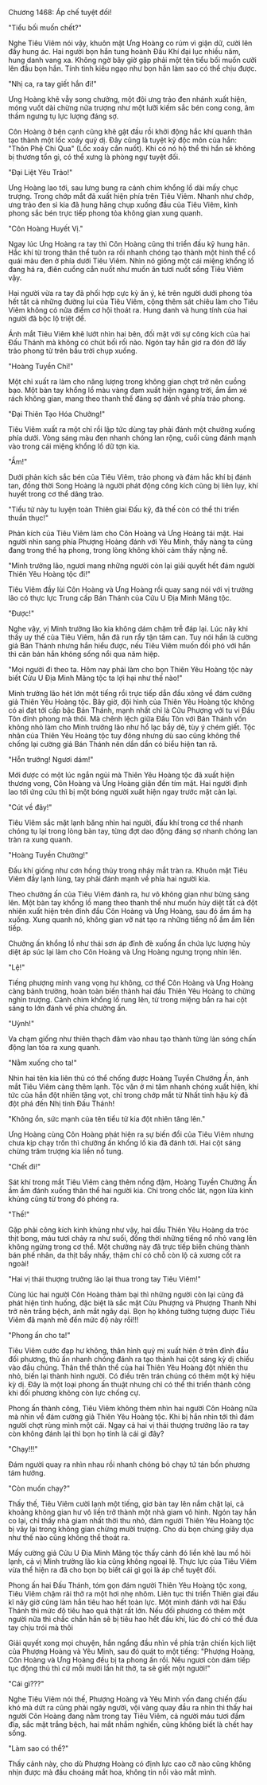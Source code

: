 




Chương 1468: Áp chế tuyệt đối!


"Tiểu bối muốn chết?"

Nghe Tiêu Viêm nói vậy, khuôn mặt Ưng Hoàng co rúm vì giận dữ, cười lên đầy hung ác. Hai người bọn hắn tung hoành Đấu Khí đại lục nhiều năm, hung danh vang xa. Không ngờ bây giờ gặp phải một tên tiểu bối muốn cưỡi lên đầu bọn hắn. Tính tình kiêu ngạo như bọn hắn làm sao có thể chịu được.

"Nhị ca, ra tay giết hắn đi!"

Ưng Hoàng khẽ vẫy song chưởng, một đôi ưng trảo đen nhánh xuất hiện, móng vuốt dài chừng nửa trượng như một lưỡi kiếm sắc bén cong cong, âm thầm ngưng tụ lực lượng đáng sợ.

Côn Hoàng ở bên cạnh cũng khẽ gật đầu rồi khởi động hắc khí quanh thân tạo thành một lốc xoáy quỷ dị. Đây cũng là tuyệt kỹ độc môn của hắn: "Thôn Phệ Chi Qua" (Lốc xoáy cắn nuốt). Khi có nó hộ thể thì hắn sẽ không bị thương tổn gì, có thể xưng là phòng ngự tuyệt đối.

"Đại Liệt Yêu Trảo!"

Ưng Hoàng lao tới, sau lưng bung ra cánh chim khổng lồ dài mấy chục trượng. Trong chớp mắt đã xuất hiện phía trên Tiêu Viêm. Nhanh như chớp, ưng trảo đen sì kia đã hung hăng chụp xuống đầu của Tiêu Viêm, kình phong sắc bén trực tiếp phong tỏa không gian xung quanh.

"Côn Hoàng Huyết Vị."

Ngay lúc Ưng Hoàng ra tay thì Côn Hoàng cũng thi triển đấu kỹ hung hãn. Hắc khí từ trong thân thể tuôn ra rồi nhanh chóng tạo thành một hình thể cổ quái màu đen ở phía dưới Tiêu Viêm. Nhìn nó giống một cái miệng khổng lồ đang há ra, điên cuồng cắn nuốt như muốn ăn tươi nuốt sống Tiêu Viêm vậy.

Hai người vừa ra tay đã phối hợp cực kỳ ăn ý, kẻ trên người dưới phong tỏa hết tất cả những đường lui của Tiêu Viêm, cộng thêm sát chiêu làm cho Tiêu Viêm không có nửa điểm cơ hội thoát ra. Hung danh và hung tính của hai người đã bộc lộ triệt để.

Ánh mắt Tiêu Viêm khẽ lướt nhìn hai bên, đối mặt với sự công kích của hai Đấu Thánh mà không có chút bối rối nào. Ngón tay hắn giơ ra đón đỡ lấy trảo phong từ trên bầu trời chụp xuống.

"Hoàng Tuyền Chỉ!"

Một chỉ xuất ra làm cho năng lượng trong không gian chợt trở nên cuồng bạo. Một bàn tay khổng lồ màu vàng đạm xuất hiện ngang trời, ầm ầm xé rách không gian, mang theo thanh thế đáng sợ đánh về phía trảo phong.

"Đại Thiên Tạo Hóa Chưởng!"

Tiêu Viêm xuất ra một chỉ rồi lập tức dùng tay phải đánh một chưởng xuống phía dưới. Vòng sáng màu đen nhanh chóng lan rộng, cuối cùng đánh mạnh vào trong cái miệng khổng lồ dữ tợn kia.

"Ầm!"

Dưới phản kích sắc bén của Tiêu Viêm, trảo phong và đám hắc khí bị đánh tan, đồng thời Song Hoàng là người phát động công kích cũng bị liên lụy, khí huyết trong cơ thể dâng trào.

"Tiểu tử này tu luyện toàn Thiên giai Đấu kỹ, đã thế còn có thể thi triển thuần thục!"

Phản kích của Tiêu Viêm làm cho Côn Hoàng và Ưng Hoàng tái mặt. Hai người nhìn sang phía Phượng Hoàng đánh với Yêu Minh, thấy nàng ta cũng đang trong thế hạ phong, trong lòng không khỏi cảm thấy nặng nề.

"Minh trưởng lão, ngươi mang những người còn lại giải quyết hết đám người Thiên Yêu Hoàng tộc đi!"

Tiêu Viêm đầy lùi Côn Hoàng và Ưng Hoàng rồi quay sang nói với vị trưởng lão có thực lực Trung cấp Bán Thánh của Cửu U Địa Minh Mãng tộc.

"Được!"

Nghe vậy, vị Minh trưởng lão kia không dám chậm trễ đáp lại. Lúc nãy khi thấy uy thế của Tiêu Viêm, hắn đã run rẩy tận tâm can. Tuy nói hắn là cường giả Bán Thánh nhưng hắn hiểu được, nếu Tiêu Viêm muốn đối phó với hắn thì căn bản hắn không sống nổi qua năm hiệp.

"Mọi người đi theo ta. Hôm nay phải làm cho bọn Thiên Yêu Hoàng tộc này biết Cửu U Địa Minh Mãng tộc ta lợi hại như thế nào!"

Minh trưởng lão hét lớn một tiếng rồi trực tiếp dẫn đầu xông về đám cường giả Thiên Yêu Hoàng tộc. Bây giờ, đội hình của Thiên Yêu Hoàng tộc không có ai đạt tới cấp bậc Bán Thánh, mạnh nhất chỉ là Cửu Phượng với tu vi Đấu Tôn đỉnh phong mà thôi. Mà chênh lệch giữa Đấu Tôn với Bán Thánh vốn không nhỏ làm cho Minh trưởng lão như hổ lạc bầy dê, tùy ý chém giết. Tộc nhân của Thiên Yêu Hoàng tộc tuy đông nhưng dù sao cũng không thể chống lại cường giả Bán Thánh nên dần dần có biểu hiện tan rã.

"Hỗn trướng! Ngươi dám!"

Mới được có một lúc ngắn ngủi mà Thiên Yêu Hoàng tộc đã xuất hiện thương vong, Côn Hoàng và Ưng Hoàng giận đến tím mặt. Hai người định lao tới ứng cứu thì bị một bóng người xuất hiện ngay trước mặt cản lại.

"Cút về đây!"

Tiêu Viêm sắc mặt lạnh băng nhìn hai người, đấu khí trong cơ thể nhanh chóng tụ lại trong lòng bàn tay, từng đợt dao động đáng sợ nhanh chóng lan tràn ra xung quanh.

"Hoàng Tuyền Chưởng!"

Đấu khí giống như cơn hồng thủy trong nháy mắt tràn ra. Khuôn mặt Tiêu Viêm đầy lạnh lùng, tay phải đánh mạnh về phía hai người kia.

Theo chưởng ấn của Tiêu Viêm đánh ra, hư vô không gian như bừng sáng lên. Một bàn tay khổng lồ mang theo thanh thế như muốn hủy diệt tất cả đột nhiên xuất hiện trên đỉnh đầu Côn Hoàng và Ưng Hoàng, sau đó ầm ầm hạ xuống. Xung quanh nó, không gian vỡ nát tạo ra những tiếng nổ ầm ầm liên tiếp.

Chưởng ấn khổng lồ như thái sơn áp đỉnh đè xuống ẩn chứa lực lượng hủy diệt áp súc lại làm cho Côn Hoàng và Ưng Hoàng ngưng trọng nhìn lên.

"Lệ!"

Tiếng phượng minh vang vọng hư không, cơ thể Côn Hoàng và Ưng Hoàng càng bành trường, hoàn toàn biến thành hai đầu Thiên Yêu Hoàng to chừng nghìn trượng. Cánh chim khổng lồ rung lên, từ trong miệng bắn ra hai cột sáng to lớn đánh về phía chưởng ấn.

"Uỳnh!"

Va chạm giống như thiên thạch đâm vào nhau tạo thành từng làn sóng chấn động lan tỏa ra xung quanh.

"Nằm xuống cho ta!"

Nhìn hai tên kia liên thủ có thể chống được Hoàng Tuyền Chưởng Ấn, ánh mắt Tiêu Viêm càng thêm lạnh. Tộc văn ở mi tâm nhanh chóng xuất hiện, khí tức của hắn đột nhiên tăng vọt, chỉ trong chớp mắt từ Nhất tinh hậu kỳ đã đột phá đến Nhị tinh Đấu Thánh!

"Không ổn, sức mạnh của tên tiểu tử kia đột nhiên tăng lên."

Ưng Hoàng cùng Côn Hoàng phát hiện ra sự biến đổi của Tiêu Viêm nhưng chưa kịp chạy trốn thì chưởng ấn khổng lồ kia đã đánh tới. Hai cột sáng chừng trăm trượng kia liền nổ tung.

"Chết đi!"

Sát khí trong mắt Tiêu Viêm càng thêm nồng đậm, Hoàng Tuyền Chưởng Ấn ầm ầm đánh xuống thân thể hai người kia. Chỉ trong chốc lát, ngọn lửa kinh khủng cũng từ trong đó phóng ra.

"Thế!"

Gặp phải công kích kinh khủng như vậy, hai đầu Thiên Yêu Hoàng da tróc thịt bong, máu tươi chảy ra như suối, đồng thời những tiếng nổ nhỏ vang lên không ngừng trong cơ thể. Một chưởng này đã trực tiếp biến chúng thành bán phế nhân, da thịt bầy nhầy, thậm chí có chỗ còn lộ cả xương cốt ra ngoài!

"Hai vị thái thượng trưởng lão lại thua trong tay Tiêu Viêm!"

Cùng lúc hai người Côn Hoàng thảm bại thì những người còn lại cũng đã phát hiện tình huống, đặc biệt là sắc mặt Cửu Phượng và Phượng Thanh Nhi trở nên trắng bệch, ánh mắt ngây dại. Bọn họ không tưởng tượng được Tiêu Viêm đã mạnh mẽ đến mức độ này rồi!!!

"Phong ấn cho ta!"

Tiêu Viêm cước đạp hư không, thân hình quỷ mị xuất hiện ở trên đỉnh đầu đối phương, thủ ấn nhanh chóng đánh ra tạo thành hai cột sáng kỳ dị chiếu vào đầu chúng. Thân thể thân thể của hai Thiên Yêu Hoàng đột nhiên thu nhỏ, biến lại thành hình người. Có điều trên trán chúng có thêm một ký hiệu kỳ dị. Đây là một loại phong ấn thuật nhưng chỉ có thể thi triển thành công khi đối phương không còn lực chống cự.

Phong ấn thành công, Tiêu Viêm không thèm nhìn hai người Côn Hoàng nữa mà nhìn về đám cường giả Thiên Yêu Hoàng tộc. Khi bị hắn nhìn tới thì đám người chợt rùng mình một cái. Ngay cả hai vị thái thượng trưởng lão ra tay còn không đánh lại thì bọn họ tính là cái gì đây?

"Chạy!!!"

Đám người quay ra nhìn nhau rồi nhanh chóng bỏ chạy tứ tán bốn phương tám hướng.

"Còn muốn chạy?"

Thấy thế, Tiêu Viêm cười lạnh một tiếng, giơ bàn tay lên nắm chặt lại, cả khoảng không gian hư vô liền trở thành một nhà giam vô hình. Ngón tay hắn co lại, chỉ thấy nhà giam nhất thời thu nhỏ, đám người Thiên Yêu Hoàng tộc bị vây lại trong không gian chừng mười trượng. Cho dù bọn chúng giãy dụa như thế nào cũng không thể thoát ra.

Mấy cường giả Cửu U Địa Minh Mãng tộc thấy cảnh đó liền khẽ lau mồ hôi lạnh, cả vị Minh trưởng lão kia cũng không ngoại lệ. Thực lực của Tiêu Viêm vừa thể hiện ra đã cho bọn bọ biết cái gì gọi là áp chế tuyệt đối.

Phong ấn hai Đấu Thánh, tóm gọn đám người Thiên Yêu Hoàng tộc xong, Tiêu Viêm chậm rãi thở ra một hơi nhẹ nhõm. Liên tục thi triển Thiên giai đấu kĩ nãy giờ cũng làm hắn tiêu hao hết toàn lực. Một mình đánh với hai Đấu Thánh thì mức độ tiêu hao quả thật rất lớn. Nếu đối phương có thêm một người nữa thì chắc chắn hắn sẽ bị tiêu hao hết đấu khí, lúc đó chỉ có thể đưa tay chịu trói mà thôi

Giải quyết xong mọi chuyện, hắn ngẩng đầu nhìn về phía trận chiến kịch liệt của Phượng Hoàng và Yêu Minh, sau đó quát to một tiếng: "Phượng Hoàng, Côn Hoàng và Ưng Hoàng đều bị ta phong ấn rồi. Nếu ngươi còn dám tiếp tục động thủ thì cứ mỗi mười lần hít thở, ta sẽ giết một người!"

"Cái gì???"

Nghe Tiêu Viêm nói thế, Phượng Hoàng và Yêu Minh vốn đang chiến đấu khó mà dứt ra cũng phải ngây người, vội vàng quay đầu ra nhìn thì thấy hai người Côn Hoàng đang nằm trong tay Tiêu Viêm, cả người máu tươi đầm đìa, sắc mặt trắng bệch, hai mắt nhắm nghiền, cũng không biết là chết hay sống.

"Làm sao có thể?"

Thấy cảnh này, cho dù Phượng Hoàng có định lực cao cỡ nào cũng không nhịn được mà đầu choáng mắt hoa, không tin nổi vào mắt mình.




